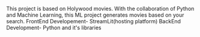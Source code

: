 This project is based on Holywood movies. With the collaboration of Python and Machine Learning, this ML project generates movies based on your search.
FrontEnd Developement- StreamLit(hosting platform)
BackEnd Development- Python and it's libraries
